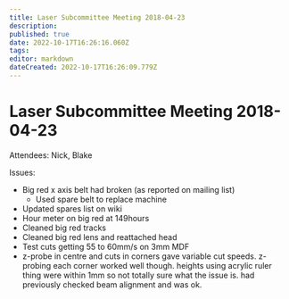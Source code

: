 ```yaml
---
title: Laser Subcommittee Meeting 2018-04-23
description: 
published: true
date: 2022-10-17T16:26:16.060Z
tags: 
editor: markdown
dateCreated: 2022-10-17T16:26:09.779Z
---
```


# Laser Subcommittee Meeting 2018-04-23

Attendees: Nick, Blake

Issues:

-   Big red x axis belt had broken (as reported on mailing list)
    -   Used spare belt to replace machine
-   Updated spares list on wiki
-   Hour meter on big red at 149hours
-   Cleaned big red tracks
-   Cleaned big red lens and reattached head
-   Test cuts getting 55 to 60mm/s on 3mm MDF
-   z-probe in centre and cuts in corners gave variable cut speeds. z-probing each corner worked well though. heights using acrylic ruler thing were within 1mm so not totally sure what the issue is. had previously checked beam alignment and was ok.
